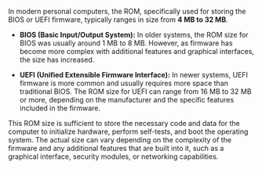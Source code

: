 In modern personal computers, the ROM, specifically used for storing the BIOS or UEFI firmware, typically ranges in size from **4 MB to 32 MB**. 

- **BIOS (Basic Input/Output System):** In older systems, the ROM size for BIOS was usually around 1 MB to 8 MB. However, as firmware has become more complex with additional features and graphical interfaces, the size has increased.

- **UEFI (Unified Extensible Firmware Interface):** In newer systems, UEFI firmware is more common and usually requires more space than traditional BIOS. The ROM size for UEFI can range from 16 MB to 32 MB or more, depending on the manufacturer and the specific features included in the firmware.

This ROM size is sufficient to store the necessary code and data for the computer to initialize hardware, perform self-tests, and boot the operating system. The actual size can vary depending on the complexity of the firmware and any additional features that are built into it, such as a graphical interface, security modules, or networking capabilities.